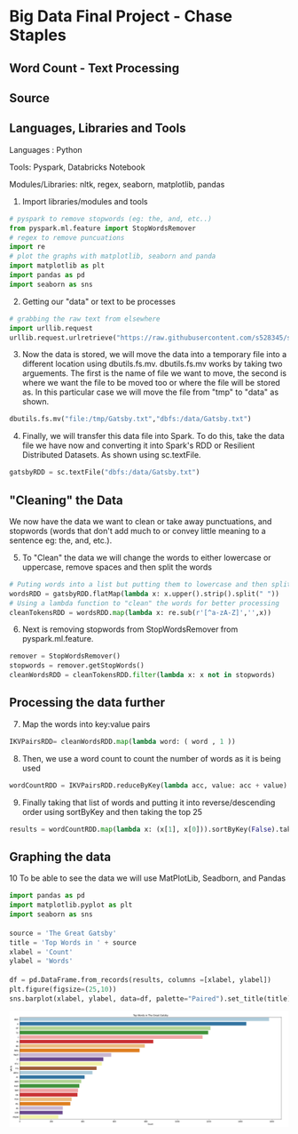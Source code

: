 
# Big Data Final Project - Chase Staples
## Word Count - Text Processing

## Source


## Languages, Libraries and Tools

Languages : Python

Tools: Pyspark, Databricks Notebook

Modules/Libraries: nltk, regex, seaborn, matplotlib, pandas

1. Import libraries/modules and tools

```Python
# pyspark to remove stopwords (eg: the, and, etc..)
from pyspark.ml.feature import StopWordsRemover
# regex to remove puncuations
import re
# plot the graphs with matplotlib, seaborn and panda
import matplotlib as plt
import pandas as pd
import seaborn as sns
```

2. Getting our "data" or text to be processes

```Python
# grabbing the raw text from elsewhere
import urllib.request
urllib.request.urlretrieve("https://raw.githubusercontent.com/s528345/staples-big-data-final-project/main/TheGreatGatsby.txt", "/tmp/Gatsby.txt")
```
3. Now the data is stored, we will move the data into a temporary file into a different location using dbutils.fs.mv. dbutils.fs.mv works by taking two arguements. The first is the name of file we want to move, the second is where we want the file to be moved too or where the file will be stored as. In this particular case we will move the file from "tmp" to "data" as shown.

```Python
dbutils.fs.mv("file:/tmp/Gatsby.txt","dbfs:/data/Gatsby.txt")
```

4. Finally, we will transfer this data file into Spark. To do this, take the data file we have now and converting it into Spark's RDD  or Resilient Distributed Datasets. As shown using sc.textFile.

```Python
gatsbyRDD = sc.textFile("dbfs:/data/Gatsby.txt")
```

## "Cleaning" the Data

We now have the data we want to clean or take away punctuations, and stopwords (words that don't add much to or convey little meaning to a sentence eg: the, and, etc.).

5. To "Clean" the data we will change the words to either lowercase or uppercase, remove spaces and then split the words

```Python
# Puting words into a list but putting them to lowercase and then split by spaces
wordsRDD = gatsbyRDD.flatMap(lambda x: x.upper().strip().split(" "))
# Using a lambda function to "clean" the words for better processing
cleanTokensRDD = wordsRDD.map(lambda x: re.sub(r'[^a-zA-Z]','',x))
```

6. Next is removing stopwords from StopWordsRemover from pyspark.ml.feature.

```Python
remover = StopWordsRemover()
stopwords = remover.getStopWords()
cleanWordsRDD = cleanTokensRDD.filter(lambda x: x not in stopwords)
```

## Processing the data further

7. Map the words into key:value pairs 

```Python
IKVPairsRDD= cleanWordsRDD.map(lambda word: ( word , 1 ))
```

8. Then, we use a word count to count the number of words as it is being used

```Python
wordCountRDD = IKVPairsRDD.reduceByKey(lambda acc, value: acc + value)
```

9. Finally taking that list of words and putting it into reverse/descending order using sortByKey and then taking the top 25

```Python
results = wordCountRDD.map(lambda x: (x[1], x[0])).sortByKey(False).take(25)
```

## Graphing the data

10 To be able to see the data we will use MatPlotLib, Seadborn, and Pandas

```Python
import pandas as pd
import matplotlib.pyplot as plt
import seaborn as sns

source = 'The Great Gatsby'
title = 'Top Words in ' + source
xlabel = 'Count'
ylabel = 'Words'

df = pd.DataFrame.from_records(results, columns =[xlabel, ylabel]) 
plt.figure(figsize=(25,10))
sns.barplot(xlabel, ylabel, data=df, palette="Paired").set_title(title)
```

![](Graph.png)













